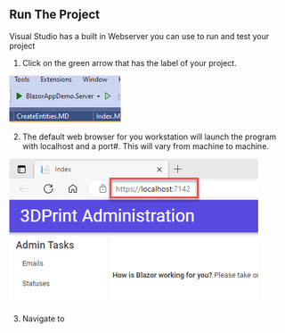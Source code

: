 ## Run The Project

Visual Studio has a built in Webserver you can use to run and test your project


1. Click on the green arrow that has the label of your project.

![Create Project](img/Run/01Run.png)

2. The default web browser for you workstation will launch the program with 
localhost and a port#. This will vary from machine to machine. 

![Create Project](img/Run/02DefaultWebPage.png)

3. Navigate to 





